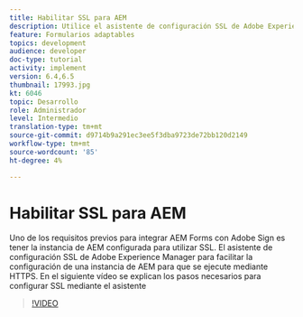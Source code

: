 ```yaml
---
title: Habilitar SSL para AEM
description: Utilice el asistente de configuración SSL de Adobe Experience Manager para configurar una instancia de AEM para que se ejecute sobre HTTPS.
feature: Formularios adaptables
topics: development
audience: developer
doc-type: tutorial
activity: implement
version: 6.4,6.5
thumbnail: 17993.jpg
kt: 6046
topic: Desarrollo
role: Administrador
level: Intermedio
translation-type: tm+mt
source-git-commit: d9714b9a291ec3ee5f3dba9723de72bb120d2149
workflow-type: tm+mt
source-wordcount: '85'
ht-degree: 4%

---
```



# Habilitar SSL para AEM

Uno de los requisitos previos para integrar AEM Forms con Adobe Sign es tener la instancia de AEM configurada para utilizar SSL. El asistente de configuración SSL de Adobe Experience Manager para facilitar la configuración de una instancia de AEM para que se ejecute mediante HTTPS.
En el siguiente vídeo se explican los pasos necesarios para configurar SSL mediante el asistente

>[!VIDEO](https://video.tv.adobe.com/v/17993/?quality=9&learn=on)